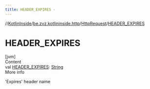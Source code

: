 ```yaml
---
title: HEADER_EXPIRES -
---
```

//[KotlinInside](../../index.md)/[be.zvz.kotlininside.http](../index.md)/[HttpRequest](index.md)/[HEADER_EXPIRES](-h-e-a-d-e-r_-e-x-p-i-r-e-s.md)



# HEADER_EXPIRES  
[jvm]  
Content  
val [HEADER_EXPIRES](-h-e-a-d-e-r_-e-x-p-i-r-e-s.md): [String](https://docs.oracle.com/javase/7/docs/api/java/lang/String.html)  
More info  


'Expires' header name

  



